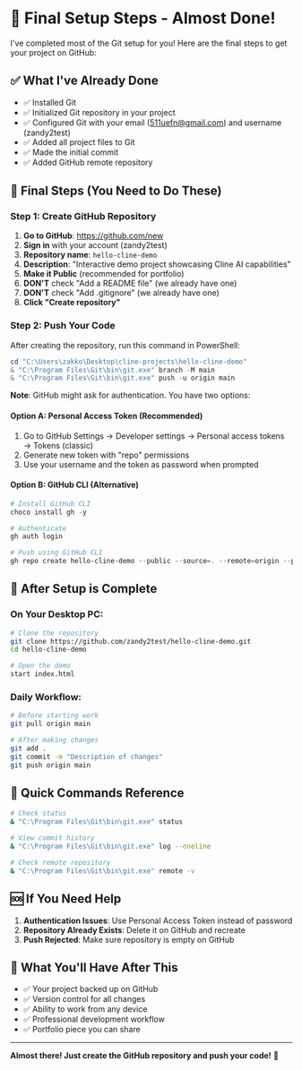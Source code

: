 # 🚀 Final Setup Steps - Almost Done!

I've completed most of the Git setup for you! Here are the final steps to get your project on GitHub:

## ✅ What I've Already Done

- ✅ Installed Git
- ✅ Initialized Git repository in your project
- ✅ Configured Git with your email (511uefn@gmail.com) and username (zandy2test)
- ✅ Added all project files to Git
- ✅ Made the initial commit
- ✅ Added GitHub remote repository

## 🎯 Final Steps (You Need to Do These)

### Step 1: Create GitHub Repository
1. **Go to GitHub**: https://github.com/new
2. **Sign in** with your account (zandy2test)
3. **Repository name**: `hello-cline-demo`
4. **Description**: "Interactive demo project showcasing Cline AI capabilities"
5. **Make it Public** (recommended for portfolio)
6. **DON'T** check "Add a README file" (we already have one)
7. **DON'T** check "Add .gitignore" (we already have one)
8. **Click "Create repository"**

### Step 2: Push Your Code
After creating the repository, run this command in PowerShell:

```powershell
cd "C:\Users\zakko\Desktop\cline-projects\hello-cline-demo"
& "C:\Program Files\Git\bin\git.exe" branch -M main
& "C:\Program Files\Git\bin\git.exe" push -u origin main
```

**Note**: GitHub might ask for authentication. You have two options:

#### Option A: Personal Access Token (Recommended)
1. Go to GitHub Settings → Developer settings → Personal access tokens → Tokens (classic)
2. Generate new token with "repo" permissions
3. Use your username and the token as password when prompted

#### Option B: GitHub CLI (Alternative)
```powershell
# Install GitHub CLI
choco install gh -y

# Authenticate
gh auth login

# Push using GitHub CLI
gh repo create hello-cline-demo --public --source=. --remote=origin --push
```

## 🎉 After Setup is Complete

### On Your Desktop PC:
```bash
# Clone the repository
git clone https://github.com/zandy2test/hello-cline-demo.git
cd hello-cline-demo

# Open the demo
start index.html
```

### Daily Workflow:
```bash
# Before starting work
git pull origin main

# After making changes
git add .
git commit -m "Description of changes"
git push origin main
```

## 🔧 Quick Commands Reference

```bash
# Check status
& "C:\Program Files\Git\bin\git.exe" status

# View commit history
& "C:\Program Files\Git\bin\git.exe" log --oneline

# Check remote repository
& "C:\Program Files\Git\bin\git.exe" remote -v
```

## 🆘 If You Need Help

1. **Authentication Issues**: Use Personal Access Token instead of password
2. **Repository Already Exists**: Delete it on GitHub and recreate
3. **Push Rejected**: Make sure repository is empty on GitHub

## 🎊 What You'll Have After This

- ✅ Your project backed up on GitHub
- ✅ Version control for all changes
- ✅ Ability to work from any device
- ✅ Professional development workflow
- ✅ Portfolio piece you can share

---

**Almost there! Just create the GitHub repository and push your code!** 🚀
